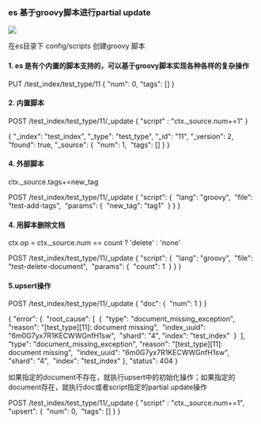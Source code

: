 ###  es 基于groovy脚本进行partial update

![](https://img-blog.csdnimg.cn/2020020322454336.png)

在es目录下 config/scripts 创建groovy 脚本

####  1.  es 是有个内置的脚本支持的，可以基于groovy脚本实现各种各样的复杂操作

PUT /test_index/test_type/11
{
  "num": 0,
  "tags": []
}

####  2. 内置脚本

POST /test_index/test_type/11/_update
{
   "script" : "ctx._source.num+=1"
}

{
  "_index": "test_index",
  "_type": "test_type",
  "_id": "11",
  "_version": 2,
  "found": true,
  "_source": {
​    "num": 1,
​    "tags": []
  }
}

#### 4. 外部脚本

ctx._source.tags+=new_tag

POST /test_index/test_type/11/_update
{
  "script": {
​    "lang": "groovy", 
​    "file": "test-add-tags",
​    "params": {
​      "new_tag": "tag1"
​    }
  }
}

#### 4. 用脚本删除文档

ctx.op = ctx._source.num == count ? 'delete' : 'none'

POST /test_index/test_type/11/_update
{
  "script": {
​    "lang": "groovy",
​    "file": "test-delete-document",
​    "params": {
​      "count": 1
​    }
  }
}

#### 5.upsert操作

POST /test_index/test_type/11/_update
{
  "doc": {
​    "num": 1
  }
}

{
  "error": {
​    "root_cause": [
​      {
​        "type": "document_missing_exception",
​        "reason": "[test_type][11]: document missing",
​        "index_uuid": "6m0G7yx7R1KECWWGnfH1sw",
​        "shard": "4",
​        "index": "test_index"
​      }
​    ],
​    "type": "document_missing_exception",
​    "reason": "[test_type][11]: document missing",
​    "index_uuid": "6m0G7yx7R1KECWWGnfH1sw",
​    "shard": "4",
​    "index": "test_index"
  },
  "status": 404
}

如果指定的document不存在，就执行upsert中的初始化操作；如果指定的document存在，就执行doc或者script指定的partial update操作

POST /test_index/test_type/11/_update
{
   "script" : "ctx._source.num+=1",
   "upsert": {
​       "num": 0,
​       "tags": []
   }
}







